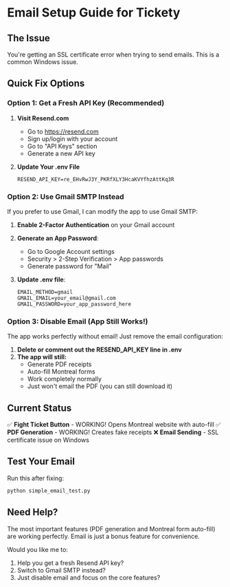# Email Setup Guide for Tickety

## The Issue
You're getting an SSL certificate error when trying to send emails. This is a common Windows issue.

## Quick Fix Options

### Option 1: Get a Fresh API Key (Recommended)

1. **Visit Resend.com**
   - Go to https://resend.com
   - Sign up/login with your account
   - Go to "API Keys" section
   - Generate a new API key

2. **Update Your .env File**
   ```
   RESEND_API_KEY=re_EHvRwJ3Y_PKRfXLY3HcaKVYfhzAttKq3R
   ```

### Option 2: Use Gmail SMTP Instead

If you prefer to use Gmail, I can modify the app to use Gmail SMTP:

1. **Enable 2-Factor Authentication** on your Gmail account
2. **Generate an App Password**:
   - Go to Google Account settings
   - Security > 2-Step Verification > App passwords
   - Generate password for "Mail"
   
3. **Update .env file**:
   ```
   EMAIL_METHOD=gmail
   GMAIL_EMAIL=your_email@gmail.com
   GMAIL_PASSWORD=your_app_password_here
   ```

### Option 3: Disable Email (App Still Works!)

The app works perfectly without email! Just remove the email configuration:

1. **Delete or comment out the RESEND_API_KEY line in .env**
2. **The app will still:**
   - Generate PDF receipts
   - Auto-fill Montreal forms
   - Work completely normally
   - Just won't email the PDF (you can still download it)

## Current Status

✅ **Fight Ticket Button** - WORKING! Opens Montreal website with auto-fill
✅ **PDF Generation** - WORKING! Creates fake receipts
❌ **Email Sending** - SSL certificate issue on Windows

## Test Your Email

Run this after fixing:
```bash
python simple_email_test.py
```

## Need Help?

The most important features (PDF generation and Montreal form auto-fill) are working perfectly. Email is just a bonus feature for convenience.

Would you like me to:
1. Help you get a fresh Resend API key?
2. Switch to Gmail SMTP instead?
3. Just disable email and focus on the core features?
